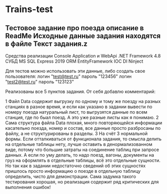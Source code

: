 # Trains-test
Тестовое задание про поезда описание в ReadMe
Исходные данные задания находятся в файле Текст задания.z
--------------------------

Средства реализации
 Console Application и WebApi .NET Framework 4.8
 СУБД MS SQL Express 2019
 ORM EntityFramework
 IOC DI Ninject


Для тестов можно использовать эти данные, либо создать свое пользователя:
логин "test@test.ru" пароль "123456"
логин "test2@test.ru" пароль "123123"

Реализованы все 5 пунктов задания.
От себя добавлю комментарий:

1 Файл Data содержит выгрузку по одному и тому же поезду на разных станциях в разное время, и если как указано в задании вывести по номеру поезда натуральный лист, то выгрузятся данные по всем станция, где по быал поезд. А это уже разные листы как я понимаю.
2 Сама структура файла Data плохая, много повторяющейся информации касательно поезда, номер и состав, все данные просто разбросаны по файлу, а не структурированы в разделы.
3 На счёт 3 нормальной формы. Если отталкиваться от функционала задания, то смысла делить на отдельные таблицы нету, лучше оставить в денормализованном виде, потому что большие затраты на соединение таблиц при запросе данных. А если по уму делать, то надо поезд, вагоны, документы на груз на оформлять в отдельные таблицы, всё это отдельные сущности. Но так как в задании недостаточно сведений об этих сущностях пришлось просто информацию о поезде в отдельную таблицу определить, чисто для демонстрации.
 Сама задумка такого тестирования хорошая, но реализация содержит ряд критических для выполнения ошибок!
